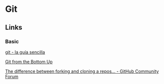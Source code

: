 # Git

## Links

### Basic

[git - la guía sencilla](http://rogerdudler.github.io/git-guide/index.es.html)

[Git from the Bottom Up](https://jwiegley.github.io/git-from-the-bottom-up/)

[The difference between forking and cloning a repos... - GitHub Community Forum](https://github.community/t5/Support-Protips/The-difference-between-forking-and-cloning-a-repository/ba-p/1372)
